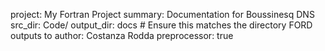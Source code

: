 project: My Fortran Project
summary: Documentation for Boussinesq DNS
src_dir: Code/
output_dir: docs  # Ensure this matches the directory FORD outputs to
author: Costanza Rodda
preprocessor: true
